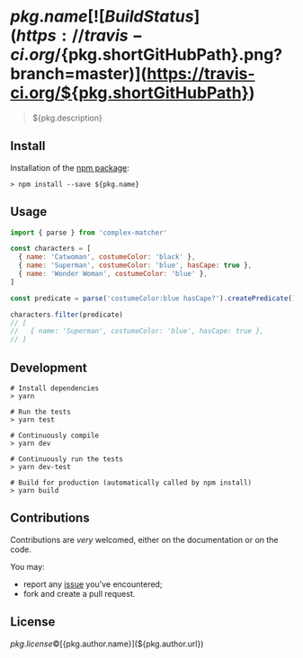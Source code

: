 # ${pkg.name} [![Build Status](https://travis-ci.org/${pkg.shortGitHubPath}.png?branch=master)](https://travis-ci.org/${pkg.shortGitHubPath})

> ${pkg.description}

## Install

Installation of the [npm package](https://npmjs.org/package/${pkg.name}):

```
> npm install --save ${pkg.name}
```

## Usage

```js
import { parse } from 'complex-matcher'

const characters = [
  { name: 'Catwoman', costumeColor: 'black' },
  { name: 'Superman', costumeColor: 'blue', hasCape: true },
  { name: 'Wonder Woman', costumeColor: 'blue' },
]

const predicate = parse('costumeColor:blue hasCape?').createPredicate()

characters.filter(predicate)
// [
//   { name: 'Superman', costumeColor: 'blue', hasCape: true },
// ]
```

## Development

```
# Install dependencies
> yarn

# Run the tests
> yarn test

# Continuously compile
> yarn dev

# Continuously run the tests
> yarn dev-test

# Build for production (automatically called by npm install)
> yarn build
```

## Contributions

Contributions are *very* welcomed, either on the documentation or on
the code.

You may:

- report any [issue](${pkg.bugs})
  you've encountered;
- fork and create a pull request.

## License

${pkg.license} © [${pkg.author.name}](${pkg.author.url})
